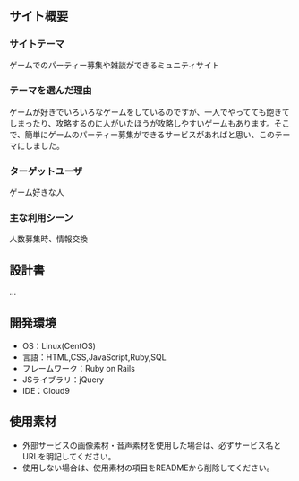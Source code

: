 # <Regroup>

## サイト概要
### サイトテーマ
ゲームでのパーティー募集や雑談ができるミュニティサイト

### テーマを選んだ理由
ゲームが好きでいろいろなゲームをしているのですが、一人でやってても飽きてしまったり、攻略するのに人がいたほうが攻略しやすいゲームもあります。そこで、簡単にゲームのパーティー募集ができるサービスがあればと思い、このテーマにしました。

### ターゲットユーザ
ゲーム好きな人

### 主な利用シーン
人数募集時、情報交換

## 設計書
...

## 開発環境
- OS：Linux(CentOS)
- 言語：HTML,CSS,JavaScript,Ruby,SQL
- フレームワーク：Ruby on Rails
- JSライブラリ：jQuery
- IDE：Cloud9

## 使用素材
- 外部サービスの画像素材・音声素材を使用した場合は、必ずサービス名とURLを明記してください。
- 使用しない場合は、使用素材の項目をREADMEから削除してください。
